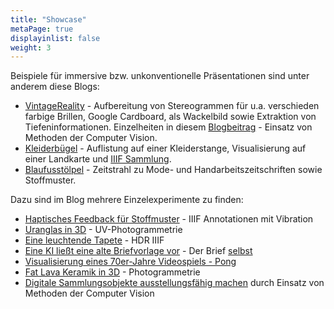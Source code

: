 ```yaml
---
title: "Showcase"
metaPage: true
displayinlist: false
weight: 3
---
```


Beispiele für immersive bzw. unkonventionelle Präsentationen sind unter anderem diese Blogs:

* [VintageReality](https://vintagereality.projektemacher.org/) - Aufbereitung von Stereogrammen für u.a. verschieden farbige Brillen, Google Cardboard, als Wackelbild sowie Extraktion von Tiefeninformationen. Einzelheiten in diesem [Blogbeitrag](https://christianmahnke.de/post/vintagereality/) - Einsatz von Methoden der Computer Vision.
* [Kleiderbügel](https://xn--kleiderbgel-0hb.xn--blaufusstlpel-qmb.de/) - Auflistung auf einer Kleiderstange, Visualisierung auf einer Landkarte und [IIIF Sammlung](https://theseusviewer.org/?iiif-content=https://xn--kleiderbgel-0hb.xn--blaufusstlpel-qmb.de/collection.json).
* [Blaufusstölpel](https://xn--blaufusstlpel-qmb.de/timeline/#vertical) - Zeitstrahl zu Mode- und Handarbeitszeitschriften sowie Stoffmuster.

Dazu sind im Blog mehrere Einzelexperimente zu finden:

* [Haptisches Feedback für Stoffmuster](https://christianmahnke.de/post/haptic-feedback/) - IIIF Annotationen mit Vibration
* [Uranglas in 3D](https://christianmahnke.de/post/uv-photogrammetry/) - UV-Photogrammetrie
* [Eine leuchtende Tapete](https://christianmahnke.de/post/hdr-iiif/) - HDR IIIF
* [Eine KI ließt eine alte Briefvorlage vor](https://christianmahnke.de/post/tts/) - Der Brief [selbst](https://briefsteller.de/post/der-haussekretaer/286/)
* [Visualisierung eines 70er-Jahre Videospiels - Pong](https://christianmahnke.de/post/pong/)
* [Fat Lava Keramik in 3D](https://christianmahnke.de/post/3d-models/) - Photogrammetrie
* [Digitale Sammlungsobjekte ausstellungsfähig machen](https://christianmahnke.de/post/iiif-proxy/) durch Einsatz von Methoden der Computer Vision
